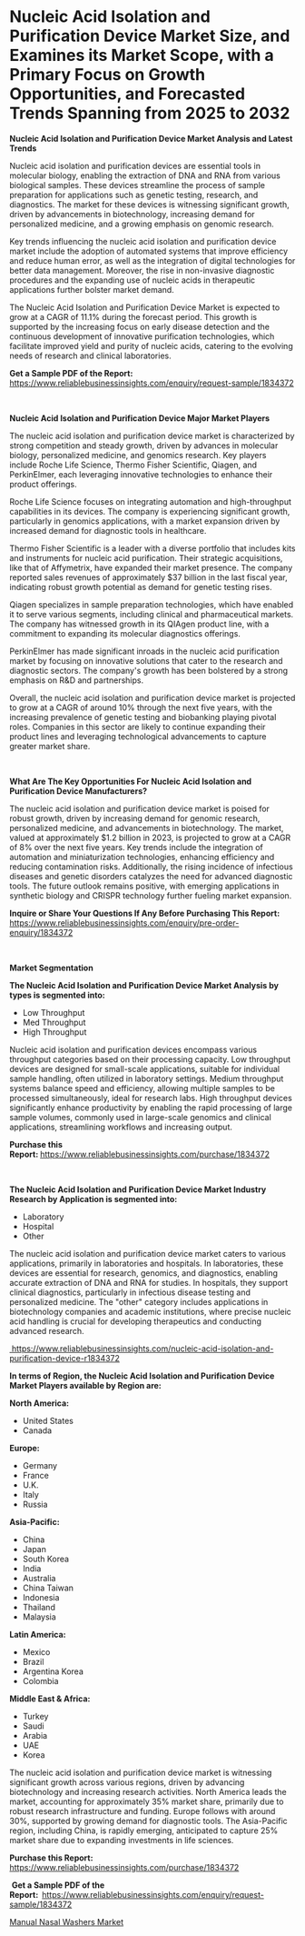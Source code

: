 <p><h1>Nucleic Acid Isolation and Purification Device Market Size, and Examines its Market Scope, with a Primary Focus on Growth Opportunities, and Forecasted Trends Spanning from 2025 to 2032</h1></p><p><strong>Nucleic Acid Isolation and Purification Device Market Analysis and Latest Trends</strong></p>
<p><p>Nucleic acid isolation and purification devices are essential tools in molecular biology, enabling the extraction of DNA and RNA from various biological samples. These devices streamline the process of sample preparation for applications such as genetic testing, research, and diagnostics. The market for these devices is witnessing significant growth, driven by advancements in biotechnology, increasing demand for personalized medicine, and a growing emphasis on genomic research.</p><p>Key trends influencing the nucleic acid isolation and purification device market include the adoption of automated systems that improve efficiency and reduce human error, as well as the integration of digital technologies for better data management. Moreover, the rise in non-invasive diagnostic procedures and the expanding use of nucleic acids in therapeutic applications further bolster market demand. </p><p>The Nucleic Acid Isolation and Purification Device Market is expected to grow at a CAGR of 11.1% during the forecast period. This growth is supported by the increasing focus on early disease detection and the continuous development of innovative purification technologies, which facilitate improved yield and purity of nucleic acids, catering to the evolving needs of research and clinical laboratories.</p></p>
<p><strong>Get a Sample PDF of the Report:&nbsp;</strong> <a href="https://www.reliablebusinessinsights.com/enquiry/request-sample/1834372?utm_campaign=2279&utm_medium=2&utm_source=Github&utm_content=ia&utm_term=05032025&utm_id=nucleic-acid-isolation-and-purification-device">https://www.reliablebusinessinsights.com/enquiry/request-sample/1834372</a></p>
<p>&nbsp;</p>
<p><strong>Nucleic Acid Isolation and Purification Device Major Market Players</strong></p>
<p><p>The nucleic acid isolation and purification device market is characterized by strong competition and steady growth, driven by advances in molecular biology, personalized medicine, and genomics research. Key players include Roche Life Science, Thermo Fisher Scientific, Qiagen, and PerkinElmer, each leveraging innovative technologies to enhance their product offerings.</p><p>Roche Life Science focuses on integrating automation and high-throughput capabilities in its devices. The company is experiencing significant growth, particularly in genomics applications, with a market expansion driven by increased demand for diagnostic tools in healthcare.</p><p>Thermo Fisher Scientific is a leader with a diverse portfolio that includes kits and instruments for nucleic acid purification. Their strategic acquisitions, like that of Affymetrix, have expanded their market presence. The company reported sales revenues of approximately $37 billion in the last fiscal year, indicating robust growth potential as demand for genetic testing rises.</p><p>Qiagen specializes in sample preparation technologies, which have enabled it to serve various segments, including clinical and pharmaceutical markets. The company has witnessed growth in its QIAgen product line, with a commitment to expanding its molecular diagnostics offerings.</p><p>PerkinElmer has made significant inroads in the nucleic acid purification market by focusing on innovative solutions that cater to the research and diagnostic sectors. The company's growth has been bolstered by a strong emphasis on R&D and partnerships.</p><p>Overall, the nucleic acid isolation and purification device market is projected to grow at a CAGR of around 10% through the next five years, with the increasing prevalence of genetic testing and biobanking playing pivotal roles. Companies in this sector are likely to continue expanding their product lines and leveraging technological advancements to capture greater market share.</p></p>
<p>&nbsp;</p>
<p><strong>What Are The Key Opportunities For Nucleic Acid Isolation and Purification Device Manufacturers?</strong></p>
<p><p>The nucleic acid isolation and purification device market is poised for robust growth, driven by increasing demand for genomic research, personalized medicine, and advancements in biotechnology. The market, valued at approximately $1.2 billion in 2023, is projected to grow at a CAGR of 8% over the next five years. Key trends include the integration of automation and miniaturization technologies, enhancing efficiency and reducing contamination risks. Additionally, the rising incidence of infectious diseases and genetic disorders catalyzes the need for advanced diagnostic tools. The future outlook remains positive, with emerging applications in synthetic biology and CRISPR technology further fueling market expansion.</p></p>
<p><strong>Inquire or Share Your Questions If Any Before Purchasing This Report:</strong> <a href="https://www.reliablebusinessinsights.com/enquiry/pre-order-enquiry/1834372?utm_campaign=2279&utm_medium=2&utm_source=Github&utm_content=ia&utm_term=05032025&utm_id=nucleic-acid-isolation-and-purification-device">https://www.reliablebusinessinsights.com/enquiry/pre-order-enquiry/1834372</a></p>
<p>&nbsp;</p>
<p><strong>Market Segmentation</strong></p>
<p><strong>The Nucleic Acid Isolation and Purification Device Market Analysis by types is segmented into:</strong></p>
<p><ul><li>Low Throughput</li><li>Med Throughput</li><li>High Throughput</li></ul></p>
<p><p>Nucleic acid isolation and purification devices encompass various throughput categories based on their processing capacity. Low throughput devices are designed for small-scale applications, suitable for individual sample handling, often utilized in laboratory settings. Medium throughput systems balance speed and efficiency, allowing multiple samples to be processed simultaneously, ideal for research labs. High throughput devices significantly enhance productivity by enabling the rapid processing of large sample volumes, commonly used in large-scale genomics and clinical applications, streamlining workflows and increasing output.</p></p>
<p><strong>Purchase this Report:&nbsp;</strong><a href="https://www.reliablebusinessinsights.com/purchase/1834372?utm_campaign=2279&utm_medium=2&utm_source=Github&utm_content=ia&utm_term=05032025&utm_id=nucleic-acid-isolation-and-purification-device">https://www.reliablebusinessinsights.com/purchase/1834372</a></p>
<p>&nbsp;</p>
<p><strong>The Nucleic Acid Isolation and Purification Device Market Industry Research by Application is segmented into:</strong></p>
<p><ul><li>Laboratory</li><li>Hospital</li><li>Other</li></ul></p>
<p><p>The nucleic acid isolation and purification device market caters to various applications, primarily in laboratories and hospitals. In laboratories, these devices are essential for research, genomics, and diagnostics, enabling accurate extraction of DNA and RNA for studies. In hospitals, they support clinical diagnostics, particularly in infectious disease testing and personalized medicine. The "other" category includes applications in biotechnology companies and academic institutions, where precise nucleic acid handling is crucial for developing therapeutics and conducting advanced research.</p></p>
<p><a href="https://www.reliablebusinessinsights.com/nucleic-acid-isolation-and-purification-device-r1834372?utm_campaign=2279&utm_medium=2&utm_source=Github&utm_content=ia&utm_term=05032025&utm_id=nucleic-acid-isolation-and-purification-device">&nbsp;https://www.reliablebusinessinsights.com/nucleic-acid-isolation-and-purification-device-r1834372</a></p>
<p><strong>In terms of Region, the Nucleic Acid Isolation and Purification Device Market Players available by Region are:</strong></p>
<p>
    <p> <strong> North America: </strong>
        <ul>
            <li>United States</li>
            <li>Canada</li>
        </ul>
        </p> 
    <p> <strong> Europe: </strong>
        <ul>
            <li>Germany</li>
            <li>France</li>
            <li>U.K.</li>
            <li>Italy</li>
            <li>Russia</li>
        </ul>
        </p> 
    <p> <strong> Asia-Pacific: </strong>
        <ul>
            <li>China</li>
            <li>Japan</li>
            <li>South Korea</li>
            <li>India</li>
            <li>Australia</li>
            <li>China Taiwan</li>
            <li>Indonesia</li>
            <li>Thailand</li>
            <li>Malaysia</li>
        </ul>
        </p> 
    <p> <strong> Latin America: </strong>
        <ul>
            <li>Mexico</li>
            <li>Brazil</li>
            <li>Argentina Korea</li>
            <li>Colombia</li>
        </ul>
        </p> 
    <p> <strong> Middle East & Africa: </strong>
        <ul>
            <li>Turkey</li>
            <li>Saudi</li>
            <li>Arabia</li>
            <li>UAE</li>
            <li>Korea</li>
        </ul>
    </p>
    </p>
<p><p>The nucleic acid isolation and purification device market is witnessing significant growth across various regions, driven by advancing biotechnology and increasing research activities. North America leads the market, accounting for approximately 35% market share, primarily due to robust research infrastructure and funding. Europe follows with around 30%, supported by growing demand for diagnostic tools. The Asia-Pacific region, including China, is rapidly emerging, anticipated to capture 25% market share due to expanding investments in life sciences.</p></p>
<p><strong>Purchase this Report: </strong><a href="https://www.reliablebusinessinsights.com/purchase/1834372?utm_campaign=2279&utm_medium=2&utm_source=Github&utm_content=ia&utm_term=05032025&utm_id=nucleic-acid-isolation-and-purification-device">https://www.reliablebusinessinsights.com/purchase/1834372</a></p>
<p>&nbsp;<strong>Get a Sample PDF of the Report:&nbsp;&nbsp;</strong><a href="https://www.reliablebusinessinsights.com/enquiry/request-sample/1834372?utm_campaign=2279&utm_medium=2&utm_source=Github&utm_content=ia&utm_term=05032025&utm_id=nucleic-acid-isolation-and-purification-device">https://www.reliablebusinessinsights.com/enquiry/request-sample/1834372</a></p>
<p><strong></strong></p>
<p><p><a href="https://github.com/FosterFahey91/Market-Research-Report-List-1/blob/main/manual-nasal-washers-market.md?utm_campaign=2279&utm_medium=2&utm_source=Github&utm_content=ia&utm_term=05032025&utm_id=nucleic-acid-isolation-and-purification-device">Manual Nasal Washers Market</a></p></p>